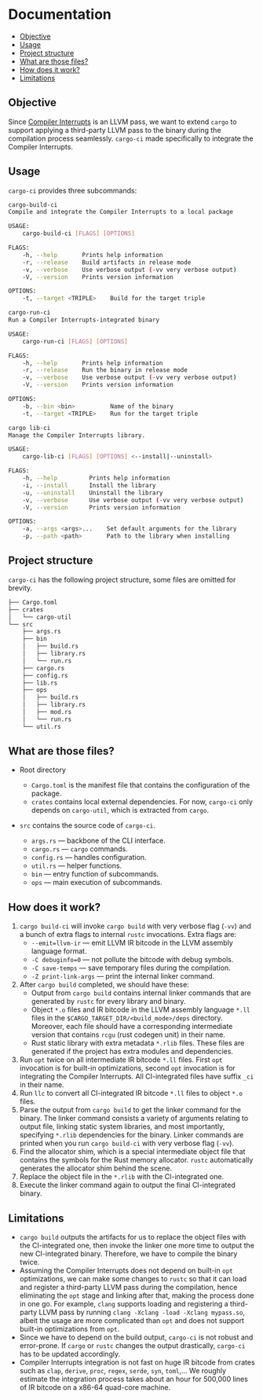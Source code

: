 # Documentation

- [Objective](#objective)
- [Usage](#usage)
- [Project structure](#project-structure)
- [What are those files?](#what-are-those-files)
- [How does it work?](#how-does-it-work)
- [Limitations](#limitations)

## Objective

Since [Compiler Interrupts](https://pldi21.sigplan.org/details/pldi-2021-papers/82/Frequent-Background-Polling-on-a-Shared-Thread-using-Light-Weight-Compiler-Interrupt) is an LLVM pass, we want to extend `cargo` to support applying a third-party LLVM pass to the binary during the compilation process seamlessly. `cargo-ci` made specifically to integrate the Compiler Interrupts.

## Usage

`cargo-ci` provides three subcommands:

``` sh
cargo-build-ci
Compile and integrate the Compiler Interrupts to a local package

USAGE:
    cargo-build-ci [FLAGS] [OPTIONS]

FLAGS:
    -h, --help       Prints help information
    -r, --release    Build artifacts in release mode
    -v, --verbose    Use verbose output (-vv very verbose output)
    -V, --version    Prints version information

OPTIONS:
    -t, --target <TRIPLE>    Build for the target triple
```

``` sh
cargo-run-ci
Run a Compiler Interrupts-integrated binary

USAGE:
    cargo-run-ci [FLAGS] [OPTIONS]

FLAGS:
    -h, --help       Prints help information
    -r, --release    Run the binary in release mode
    -v, --verbose    Use verbose output (-vv very verbose output)
    -V, --version    Prints version information

OPTIONS:
    -b, --bin <bin>          Name of the binary
    -t, --target <TRIPLE>    Run for the target triple
```

``` sh
cargo lib-ci
Manage the Compiler Interrupts library.

USAGE:
    cargo-lib-ci [FLAGS] [OPTIONS] <--install|--uninstall>

FLAGS:
    -h, --help         Prints help information
    -i, --install      Install the library
    -u, --uninstall    Uninstall the library
    -v, --verbose      Use verbose output (-vv very verbose output)
    -V, --version      Prints version information

OPTIONS:
    -a, --args <args>...    Set default arguments for the library
    -p, --path <path>       Path to the library when installing
```

## Project structure

`cargo-ci` has the following project structure, some files are omitted for brevity.

``` sh
├── Cargo.toml
├── crates
│   └── cargo-util
└── src
    ├── args.rs
    ├── bin
    │   ├── build.rs
    │   ├── library.rs
    │   └── run.rs
    ├── cargo.rs
    ├── config.rs
    ├── lib.rs
    ├── ops
    │   ├── build.rs
    │   ├── library.rs
    │   ├── mod.rs
    │   └── run.rs
    └── util.rs
```

## What are those files?

- Root directory
  - `Cargo.toml` is the manifest file that contains the configuration of the package.
  - `crates` contains local external dependencies. For now, `cargo-ci` only depends on `cargo-util`, which is extracted from `cargo`.
  
- `src` contains the source code of `cargo-ci`.
  - `args.rs` — backbone of the CLI interface.
  - `cargo.rs` — `cargo` commands.
  - `config.rs` — handles configuration.
  - `util.rs` — helper functions.
  - `bin` — entry function of subcommands.
  - `ops` — main execution of subcommands.

## How does it work?

1. `cargo build-ci` will invoke `cargo build` with very verbose flag (`-vv`) and a bunch of extra flags to internal `rustc` invocations. Extra flags are:
    - `--emit=llvm-ir` — emit LLVM IR bitcode in the LLVM assembly language format.
    - `-C debuginfo=0` — not pollute the bitcode with debug symbols.
    - `-C save-temps` — save temporary files during the compilation.
    - `-Z print-link-args` — print the internal linker command.
2. After `cargo build` completed, we should have these:
    - Output from `cargo build` contains internal linker commands that are generated by `rustc` for every library and binary.
    - Object `*.o` files and IR bitcode in the LLVM assembly language `*.ll` files in the `$CARGO_TARGET_DIR/<build_mode>/deps` directory. Moreover, each file should have a corresponding intermediate version that contains `rcgu` (rust codegen unit) in their name.
    - Rust static library with extra metadata `*.rlib` files. These files are generated if the project has extra modules and dependencies.
3. Run `opt` twice on all intermediate IR bitcode `*.ll` files. First `opt` invocation is for built-in optimizations, second `opt` invocation is for integrating the Compiler Interrupts. All CI-integrated files have suffix `_ci` in their name.
4. Run `llc` to convert all CI-integrated IR bitcode `*.ll` files to object `*.o` files.
5. Parse the output from `cargo build` to get the linker command for the binary. The linker command consists a variety of arguments relating to output file, linking static system libraries, and most importantly, specifying `*.rlib` dependencies for the binary. Linker commands are printed when you run `cargo build-ci` with very verbose flag (`-vv`).
6. Find the allocator shim, which is a special intermediate object file that contains the symbols for the Rust memory allocator. `rustc` automatically generates the allocator shim behind the scene.
7. Replace the object file in the `*.rlib` with the CI-integrated one.
8. Execute the linker command again to output the final CI-integrated binary.

## Limitations

- `cargo build` outputs the artifacts for us to replace the object files with the CI-integrated one, then invoke the linker one more time to output the new CI-integrated binary. Therefore, we have to compile the binary twice.
- Assuming the Compiler Interrupts does not depend on built-in `opt` optimizations, we can make some changes to `rustc` so that it can load and register a third-party LLVM pass during the compilation, hence eliminating the `opt` stage and linking after that, making the process done in one go. For example, `clang` supports loading and registering a third-party LLVM pass by running `clang -Xclang -load -Xclang mypass.so`, albeit the usage are more complicated than `opt` and does not support built-in optimizations from `opt`.
- Since we have to depend on the build output, `cargo-ci` is not robust and error-prone. If `cargo` or `rustc` changes the output drastically, `cargo-ci` has to be updated accordingly.
- Compiler Interrupts integration is not fast on huge IR bitcode from crates such as `clap`, `derive`, `proc`, `regex`, `serde`, `syn`, `toml`,... We roughly estimate the integration process takes about an hour for 500,000 lines of IR bitcode on a x86-64 quad-core machine.
